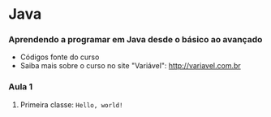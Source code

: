 # Java 

### Aprendendo a programar em Java desde o básico ao avançado
* Códigos fonte do curso
* Saiba mais sobre o curso no site "Variável": http://variavel.com.br

### Aula 1

1. Primeira classe: `Hello, world!`

